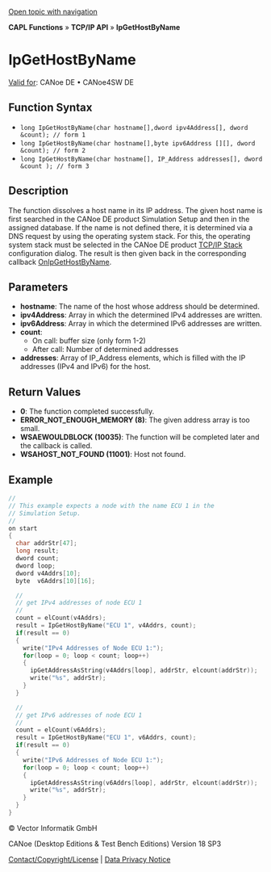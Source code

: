 [Open topic with navigation](../../../../../CANoeDEFamily.htm#Topics/CAPLFunctions/TCPIPAPI/Functions/CAPLfunctionIpGetHostByName.md)

**CAPL Functions** » **TCP/IP API** » **IpGetHostByName**

# IpGetHostByName

[Valid for](../../../Shared/FeatureAvailability.md): CANoe DE • CANoe4SW DE

## Function Syntax

- `long IpGetHostByName(char hostname[],dword ipv4Address[], dword &count); // form 1`
- `long IpGetHostByName(char hostname[],byte ipv6Address [][], dword &count); // form 2`
- `long IpGetHostByName(char hostname[], IP_Address addresses[], dword &count ); // form 3`

## Description

The function dissolves a host name in its IP address. The given host name is first searched in the CANoe DE product Simulation Setup and then in the assigned database. If the name is not defined there, it is determined via a DNS request by using the operating system stack. For this, the operating system stack must be selected in the CANoe DE product [TCP/IP Stack](../../../CANoeCANalyzer/Ethernet/TCPIPNetworkSettings/PageStackSelection.md) configuration dialog. The result is then given back in the corresponding callback [OnIpGetHostByName](../EventProcedures/CAPLfunctionTCPIPOnIpGetHostByName.md).

## Parameters

- **hostname**: The name of the host whose address should be determined.
- **ipv4Address**: Array in which the determined IPv4 addresses are written.
- **ipv6Address**: Array in which the determined IPv6 addresses are written.
- **count**: 
  - On call: buffer size (only form 1-2)
  - After call: Number of determined addresses
- **addresses**: Array of IP_Address elements, which is filled with the IP addresses (IPv4 and IPv6) for the host.

## Return Values

- **0**: The function completed successfully.
- **ERROR_NOT_ENOUGH_MEMORY (8)**: The given address array is too small.
- **WSAEWOULDBLOCK (10035)**: The function will be completed later and the callback is called.
- **WSAHOST_NOT_FOUND (11001)**: Host not found.

## Example

```c
//
// This example expects a node with the name ECU 1 in the
// Simulation Setup.
//
on start
{
  char addrStr[47];
  long result;
  dword count;
  dword loop;
  dword v4Addrs[10];
  byte  v6Addrs[10][16];

  //
  // get IPv4 addresses of node ECU 1
  //
  count = elCount(v4Addrs);
  result = IpGetHostByName("ECU 1", v4Addrs, count);
  if(result == 0)
  {
    write("IPv4 Addresses of Node ECU 1:");
    for(loop = 0; loop < count; loop++)
    {
      ipGetAddressAsString(v4Addrs[loop], addrStr, elcount(addrStr));
      write("%s", addrStr);
    }
  }

  //
  // get IPv6 addresses of node ECU 1
  //
  count = elCount(v6Addrs);
  result = IpGetHostByName("ECU 1", v6Addrs, count);
  if(result == 0)
  {
    write("IPv6 Addresses of Node ECU 1:");
    for(loop = 0; loop < count; loop++)
    {
      ipGetAddressAsString(v6Addrs[loop], addrStr, elcount(addrStr));
      write("%s", addrStr);
    }
  }
}
```

© Vector Informatik GmbH

CANoe (Desktop Editions & Test Bench Editions) Version 18 SP3

[Contact/Copyright/License](../../../Shared/ContactCopyrightLicense.md) | [Data Privacy Notice](https://www.vector.com/int/en/company/get-info/privacy-policy/)